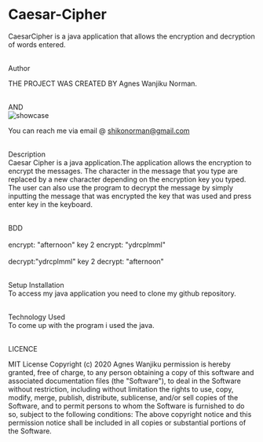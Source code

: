 # Caesar-Cipher
CaesarCipher is a java application that allows the encryption and decryption of words entered.
 
 <br>Author<br>
 
 THE PROJECT WAS CREATED BY Agnes Wanjiku Norman.
 
 <br>AND<br>
 ![showcase](https://user-images.githubusercontent.com/63198747/86123099-96491000-bae1-11ea-9d97-f5830aa55524.jpg)

 
 You can reach me via email @ shikonorman@gmail.com
 
 
 <br>Description<br>
 Caesar Cipher is a java application.The application allows the encryption to encrypt the messages. The character in the message that you type are replaced by a new 
 character depending on the encryption key you typed. The user can also use the program to decrypt the message by simply inputting the message that was encrypted the key that was used and press enter key in the keyboard.

<br>BDD<br>
<br>encrypt: "afternoon"  key 2      encrypt: "ydrcplmml"<br>
<br>decrypt:"ydrcplmml"   key 2       decrypt: "afternoon"<br>

<br>Setup Installation <br>
To access my java application you need to clone my github repository.

<br>Technology Used <br>
To come up with the program i used the java.

<br>LICENCE<br>

MIT License Copyright (c) 2020 Agnes Wanjiku permission is hereby granted, free of charge, to any person obtaining a copy of this software and associated documentation files (the "Software"), to deal in the Software without restriction, including without limitation the rights to use, copy, modify, merge, publish, distribute, sublicense, and/or sell copies of the Software, and to permit persons to whom the Software is furnished to do so, subject to the following conditions: The above copyright notice and this permission notice shall be included in all copies or substantial portions of the Software.
